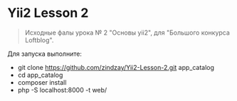 # Yii2 Lesson 2
>Исходные фалы урока № 2 "Основы yii2", для "Большого конкурса Loftblog".

Для запуска выполните:

- git clone https://github.com/zindzay/Yii2-Lesson-2.git app_catalog
- cd app_catalog
- composer install
- php -S localhost:8000 -t web/